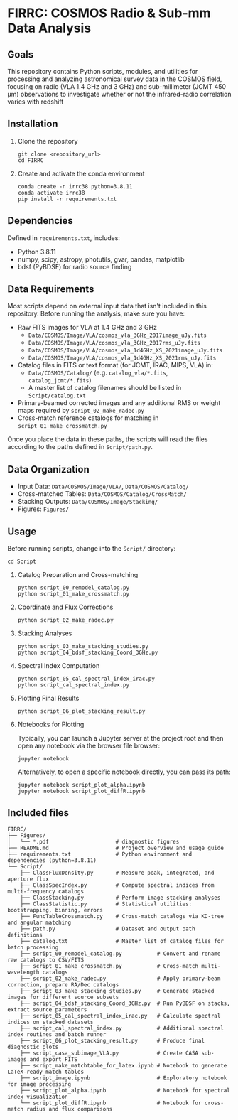 # FIRRC: COSMOS Radio & Sub-mm Data Analysis

## Goals

This repository contains Python scripts, modules, and utilities for processing and analyzing astronomical survey data in the COSMOS field, focusing on radio (VLA 1.4 GHz and 3 GHz) and sub-millimeter (JCMT 450 µm) observations to investigate whether or not the infrared-radio correlation varies with redshift

## Installation

1. Clone the repository

   ```
   git clone <repository_url>
   cd FIRRC
   ```

2. Create and activate the conda environment

   ```
   conda create -n irrc38 python=3.8.11
   conda activate irrc38
   pip install -r requirements.txt
   ```

## Dependencies

Defined in `requirements.txt`, includes:

- Python 3.8.11
- numpy, scipy, astropy, photutils, gvar, pandas, matplotlib
- bdsf (PyBDSF) for radio source finding

## Data Requirements

Most scripts depend on external input data that isn't included in this repository.
Before running the analysis, make sure you have:

- Raw FITS images for VLA at 1.4 GHz and 3 GHz
  - `Data/COSMOS/Image/VLA/cosmos_vla_3GHz_2017image_uJy.fits`
  - `Data/COSMOS/Image/VLA/cosmos_vla_3GHz_2017rms_uJy.fits`
  - `Data/COSMOS/Image/VLA/cosmos_vla_1d4GHz_XS_2021image_uJy.fits`
  - `Data/COSMOS/Image/VLA/cosmos_vla_1d4GHz_XS_2021rms_uJy.fits`
- Catalog files in FITS or text format (for JCMT, IRAC, MIPS, VLA) in:
  - `Data/COSMOS/Catalog/` (e.g. `catalog_vla/*.fits`, `catalog_jcmt/*.fits`)
  - A master list of catalog filenames should be listed in `Script/catalog.txt`
- Primary-beamed corrected images and any additional RMS or weight maps required by `script_02_make_radec.py`
- Cross-match reference catalogs for matching in `script_01_make_crossmatch.py`

Once you place the data in these paths, the scripts will read the files according to the paths defined in `Script/path.py`.

## Data Organization

- Input Data: `Data/COSMOS/Image/VLA/`, `Data/COSMOS/Catalog/`
- Cross-matched Tables: `Data/COSMOS/Catalog/CrossMatch/`
- Stacking Outputs: `Data/COSMOS/Image/Stacking/`
- Figures: `Figures/`

## Usage

Before running scripts, change into the `Script/` directory:

```
cd Script
```

1. Catalog Preparation and Cross-matching

   ```
   python script_00_remodel_catalog.py
   python script_01_make_crossmatch.py
   ```

2. Coordinate and Flux Corrections

   ```
   python script_02_make_radec.py
   ```

3. Stacking Analyses

   ```
   python script_03_make_stacking_studies.py
   python script_04_bdsf_stacking_Coord_3GHz.py
   ```

4. Spectral Index Computation

   ```
   python script_05_cal_spectral_index_irac.py
   python script_cal_spectral_index.py
   ```

5. Plotting Final Results

   ```
   python script_06_plot_stacking_result.py
   ```

6. Notebooks for Plotting

   Typically, you can launch a Jupyter server at the project root and then open any notebook via the browser file browser:

   ```
   jupyter notebook
   ```

   Alternatively, to open a specific notebook directly, you can pass its path:

   ```
   jupyter notebook script_plot_alpha.ipynb
   jupyter notebook script_plot_diffR.ipynb
   ```

## Included files

```
FIRRC/
├── Figures/
│   └── *.pdf                     # diagnostic figures
├── README.md                     # Project overview and usage guide
├── requirements.txt              # Python environment and dependencies (python=3.8.11)
└── Script/
    ├── ClassFluxDensity.py       # Measure peak, integrated, and aperture flux
    ├── ClassSpecIndex.py         # Compute spectral indices from multi-frequency catalogs
    ├── ClassStacking.py          # Perform image stacking analyses
    ├── ClassStatistic.py         # Statistical utilities: bootstrapping, binning, errors
    ├── FuncTableCrossmatch.py    # Cross-match catalogs via KD-tree and angular matching
    ├── path.py                   # Dataset and output path definitions
    ├── catalog.txt               # Master list of catalog files for batch processing
    ├── script_00_remodel_catalog.py           # Convert and rename raw catalogs to CSV/FITS
    ├── script_01_make_crossmatch.py           # Cross-match multi-wavelength catalogs
    ├── script_02_make_radec.py                # Apply primary-beam correction, prepare RA/Dec catalogs
    ├── script_03_make_stacking_studies.py     # Generate stacked images for different source subsets
    ├── script_04_bdsf_stacking_Coord_3GHz.py  # Run PyBDSF on stacks, extract source parameters
    ├── script_05_cal_spectral_index_irac.py   # Calculate spectral indices on stacked datasets
    ├── script_cal_spectral_index.py           # Additional spectral index routines and batch runner
    ├── script_06_plot_stacking_result.py      # Produce final diagnostic plots
    ├── script_casa_subimage_VLA.py            # Create CASA sub-images and export FITS
    ├── script_make_matchtable_for_latex.ipynb # Notebook to generate LaTeX-ready match tables
    ├── script_image.ipynb                     # Exploratory notebook for image processing
    ├── script_plot_alpha.ipynb                # Notebook for spectral index visualization
    └── script_plot_diffR.ipynb                # Notebook for cross-match radius and flux comparisons
```
